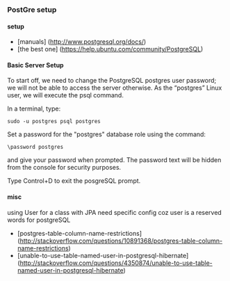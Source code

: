 ### PostGre setup

#### setup
- [manuals] (http://www.postgresql.org/docs/)
- [the best one] (https://help.ubuntu.com/community/PostgreSQL)

#### Basic Server Setup

To start off, we need to change the PostgreSQL postgres user password; we will not be able to access the server otherwise. As the “postgres” Linux user, we will execute the psql command.

In a terminal, type:

`sudo -u postgres psql postgres`

Set a password for the "postgres" database role using the command:

`\password postgres`

and give your password when prompted. The password text will be hidden from the console for security purposes.

Type Control+D to exit the posgreSQL prompt. 


#### misc
using User for a class with JPA need specific config coz user is a reserved words for postgreSQL
- [postgres-table-column-name-restrictions] (http://stackoverflow.com/questions/10891368/postgres-table-column-name-restrictions)
- [unable-to-use-table-named-user-in-postgresql-hibernate] (http://stackoverflow.com/questions/4350874/unable-to-use-table-named-user-in-postgresql-hibernate)



